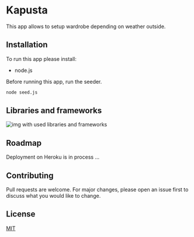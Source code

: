 # Kapusta
This app allows to setup wardrobe depending on weather outside.

## Installation

To run this app please install:
- node.js

Before running this app, run the seeder.

```bash
node seed.js
```

## Libraries and frameworks
![img with used libraries and frameworks](https://i.ibb.co/DWdxgWN/Screenshot-from-2020-11-30-17-18-50.png)

## Roadmap

Deployment on Heroku is in process ...


## Contributing
Pull requests are welcome. For major changes, please open an issue first to discuss what you would like to change.

## License
[MIT](https://choosealicense.com/licenses/mit/)
